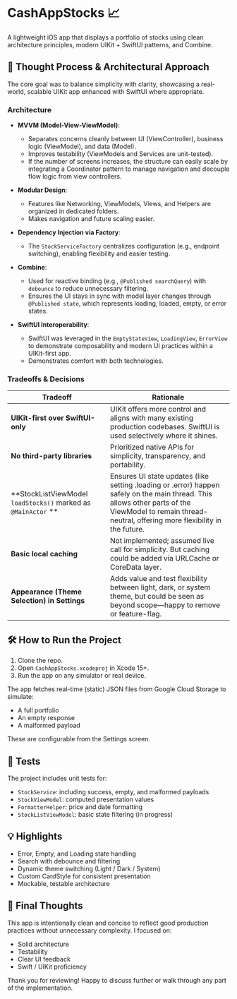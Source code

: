 # CashAppStocks 📈

A lightweight iOS app that displays a portfolio of stocks using clean architecture principles, modern UIKit + SwiftUI patterns, and Combine.

## 🧠 Thought Process & Architectural Approach

The core goal was to balance simplicity with clarity, showcasing a real-world, scalable UIKit app enhanced with SwiftUI where appropriate.

### Architecture

- **MVVM (Model-View-ViewModel)**:
  - Separates concerns cleanly between UI (ViewController), business logic (ViewModel), and data (Model).
  - Improves testability (ViewModels and Services are unit-tested). 
  - If the number of screens increases, the structure can easily scale by integrating a Coordinator pattern to manage navigation and decouple flow logic from view controllers.
  
- **Modular Design**:
  - Features like Networking, ViewModels, Views, and Helpers are organized in dedicated folders.
  - Makes navigation and future scaling easier.

- **Dependency Injection via Factory**:
  - The `StockServiceFactory` centralizes configuration (e.g., endpoint switching), enabling flexibility and easier testing.

- **Combine**:
  - Used for reactive binding (e.g., `@Published searchQuery`) with `debounce` to reduce unnecessary filtering.
  - Ensures the UI stays in sync with model layer changes through `@Published state`, which represents loading, loaded, empty, or error states.

- **SwiftUI Interoperability**:
  - SwiftUI was leveraged in the `EmptyStateView`, `LoadingView`, `ErrorView` to demonstrate composability and modern UI practices within a UIKit-first app.
  - Demonstrates comfort with both technologies.

### Tradeoffs & Decisions

| Tradeoff | Rationale |
|---------|-----------|
| **UIKit-first over SwiftUI-only** | UIKit offers more control and aligns with many existing production codebases. SwiftUI is used selectively where it shines. |
| **No third-party libraries** | Prioritized native APIs for simplicity, transparency, and portability. |
| **StockListViewModel `loadStocks()` marked as `@MainActor` ** | Ensures UI state updates (like setting .loading or .error) happen safely on the main thread. This allows other parts of the ViewModel to remain thread-neutral, offering more flexibility in the future. |
| **Basic local caching** | Not implemented; assumed live call for simplicity. But caching could be added via URLCache or CoreData layer. |
| **Appearance (Theme Selection) in Settings** | Adds value and test flexibility between light, dark, or system theme, but could be seen as beyond scope—happy to remove or feature-flag. |

## 🛠 How to Run the Project

1. Clone the repo.
2. Open `CashAppStocks.xcodeproj` in Xcode 15+.
3. Run the app on any simulator or real device.

The app fetches real-time (static) JSON files from Google Cloud Storage to simulate:
- A full portfolio
- An empty response
- A malformed payload

These are configurable from the Settings screen.

## 🧪 Tests

The project includes unit tests for:
- `StockService`: including success, empty, and malformed payloads
- `StockViewModel`: computed presentation values
- `FormatterHelper`: price and date formatting
- `StockListViewModel`: basic state filtering (in progress)

## 💡 Highlights

- Error, Empty, and Loading state handling
- Search with debounce and filtering
- Dynamic theme switching (Light / Dark / System)
- Custom CardStyle for consistent presentation
- Mockable, testable architecture


## 🙌 Final Thoughts

This app is intentionally clean and concise to reflect good production practices without unnecessary complexity. I focused on:
- Solid architecture
- Testability
- Clear UI feedback
- Swift / UIKit proficiency



Thank you for reviewing! Happy to discuss further or walk through any part of the implementation.

